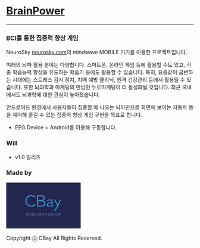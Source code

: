 # [BrainPower](http://#)
____

### BCI를 통한 집중력 향상 게임
NeuroSky [neurosky.com](http://neurosky.com)의 mindwave MOBILE 기기를 이용한 프로젝트입니다.

미래의 뇌파 활용 분야는 다양합니다. 스마트폰, 온라인 게임 등에 활용할 수도 있고, 각종 학습능력 향상을 유도하는 학습기 등에도 활용할 수 있습니다. 특히, 요즘같이 급변하는 시대에는 스트레스 감시 장치, 치매 예방 클리닉, 원격 건강관리 등에서 활용될 수 있습니다. 또한 뇌과학과 마케팅의 만남인 뉴로마케팅이 더 활성화될 것입니다. 최근 국내에서도 뇌과학에 대한 관심이 높아졌습니다.

안드로이드 환경에서 사용자들이 집중할 때 나오는 뇌파만으로 화면에 보이는 자동차 등을 제어해 즐길 수 있는 집중력 향상 게임 구현을 목표로 합니다.

- EEG Device + Android를 이용해 구동합니다.


### Will
- v1.0 릴리즈

### Made by
<img src="/img/logo.png" width="200">

Copyright ⓒ CBay All Rights Reserved.
